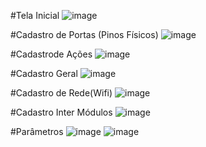 #Tela Inicial
![image](https://github.com/rede-analista/smcr/assets/66534023/7763fe3f-f596-43fb-a590-fc83ade2d145)

#Cadastro de Portas (Pinos Físicos)
![image](https://github.com/rede-analista/smcr/assets/66534023/1f4e3f97-bc08-4e67-883d-78b2ec4ed6ce)

#Cadastrode Ações
![image](https://github.com/rede-analista/smcr/assets/66534023/dba299a4-9e12-415f-9551-1a32320d5226)

#Cadastro Geral
![image](https://github.com/rede-analista/smcr/assets/66534023/16ca10ef-c18f-498b-a3cf-03cb9d7c2c34)

#Cadastro de Rede(Wifi)
![image](https://github.com/rede-analista/smcr/assets/66534023/a350cc9c-e4a7-4e52-af43-34e72724db2f)

#Cadastro Inter Módulos
![image](https://github.com/rede-analista/smcr/assets/66534023/7898e76a-0904-4533-82eb-a38af1226635)

#Parâmetros
![image](https://github.com/rede-analista/smcr/assets/66534023/91463051-3484-4f31-b8e7-df00d7e477eb)
![image](https://github.com/rede-analista/smcr/assets/66534023/48560e73-e257-4078-8c2e-2864e61c69e9)
